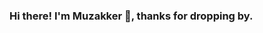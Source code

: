 ### Hi there! I'm Muzakker 👋, thanks for dropping by.

<!-- I'm committed to developing my research skills in Information Retrieval, Text Processing, Machine Learning, and Data Science.
- 🔭 Contributing on Open Source Projects with Python
- 🌱 Learning ML, NLP, IR, and new things each day 
- 👯 Looking to collaborate on Open Source Projects
- 📫 How to reach me: [LinkedIn - @muzakker](https://www.linkedin.com/in/muzakker/), [Twitter - @its_muzakker](https://twitter.com/its_muzakker) -->
<!-- - 🤔 I’m looking for help with  -->
<!-- - 💬 Ask me about  -->
<!-- - 📫 How to reach me: [LinkedIn - @muzakker](https://www.linkedin.com/in/muzakker/), [Twitter - @its_muzakker](https://twitter.com/its_muzakker) -->
<!-- - 😄 Pronouns:  -->
<!-- - ⚡ Fun fact: ... -->

<!-- ### My GitHub Stats
<img src="https://github-readme-stats.vercel.app/api?username=muzakker&&show_icons=true&title_color=ffffff&icon_color=00FFFF&text_color=daf7dc&bg_color=151515"> -->

<!-- 
### My GitHub Streak
[![Muzakker's GitHub Streak](https://github-readme-streak-stats.herokuapp.com/?user=muzakker&theme=dark)](https://github.com/DenverCoder1/github-readme-streak-stats) -->
